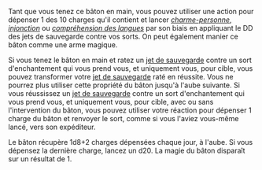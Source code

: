 Tant que vous tenez ce bâton en main, vous pouvez utiliser une action pour dépenser 1 des 10 charges qu'il contient et lancer [_charme-personne_](/grimoire/charme-personne/), [_injonction_](/grimoire/injonction/) ou [_compréhension des langues_](/grimoire/comprehension-des-langues/) par son biais en appliquant le DD des jets de sauvegarde contre vos sorts. On peut également manier ce bâton comme une arme magique.

Si vous tenez le bâton en main et ratez un [jet de sauvegarde](/utiliser-les-caracteristiques/#jets-de-sauvegarde) contre un sort d'enchantement qui vous prend vous, et uniquement vous, pour cible, vous pouvez transformer votre [jet de sauvegarde](/utiliser-les-caracteristiques/#jets-de-sauvegarde) raté en réussite. Vous ne pourrez plus utiliser cette propriété du bâton jusqu'à l'aube suivante. Si vous réussissez un [jet de sauvegarde](/utiliser-les-caracteristiques/#jets-de-sauvegarde) contre un sort d'enchantement qui vous prend vous, et uniquement vous, pour cible, avec ou sans l'intervention du bâton, vous pouvez utiliser votre réaction pour dépenser 1 charge du bâton et renvoyer le sort, comme si vous l'aviez vous-même lancé, vers son expéditeur.

Le bâton récupère 1d8+2 charges dépensées chaque jour, à l'aube. Si vous dépensez la dernière charge, lancez un d20. La magie du bâton disparaît sur un résultat de 1.
